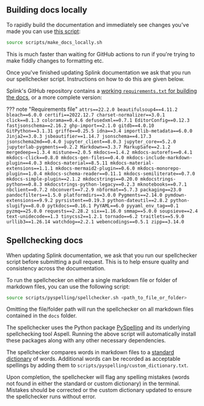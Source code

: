 ## Building docs locally

To rapidly build the documentation and immediately see changes you've made you can use [this script](https://github.com/moj-analytical-services/splink/blob/master/scripts/make_docs_locally.sh):

```sh
source scripts/make_docs_locally.sh
```

This is much faster than waiting for GitHub actions to run if you're trying to make fiddly changes to formatting etc.

Once you've finished updating Splink documentation we ask that you run our spellchecker script. Instructions on how to do this are given below.

Splink's GitHub repository contains a [working `requirements.txt` for building the docs](https://github.com/moj-analytical-services/splink/blob/master/scripts/docs-requirements.txt), or a more complete version:

??? note "Requirements file"
    ```
    attrs==22.2.0
    beautifulsoup4==4.11.2
    bleach==6.0.0
    certifi==2022.12.7
    charset-normalizer==3.0.1
    click==8.1.3
    colorama==0.4.6
    defusedxml==0.7.1
    EditorConfig==0.12.3
    fastjsonschema==2.16.2
    ghp-import==2.1.0
    gitdb==4.0.10
    GitPython==3.1.31
    griffe==0.25.5
    idna==3.4
    importlib-metadata==6.0.0
    Jinja2==3.0.3
    jsbeautifier==1.14.7
    jsonschema==4.17.3
    jsonschema2md==0.4.0
    jupyter_client==8.0.3
    jupyter_core==5.2.0
    jupyterlab-pygments==0.2.2
    Markdown==3.3.7
    MarkupSafe==2.1.2
    mergedeep==1.3.4
    mistune==2.0.5
    mkdocs==1.4.2
    mkdocs-autorefs==0.4.1
    mkdocs-click==0.8.0
    mkdocs-gen-files==0.4.0
    mkdocs-include-markdown-plugin==4.0.3
    mkdocs-material==8.5.11
    mkdocs-material-extensions==1.1.1
    mkdocs-mermaid2-plugin==0.6.0
    mkdocs-monorepo-plugin==1.0.4
    mkdocs-schema-reader==0.11.1
    mkdocs-semiliterate==0.7.0
    mkdocs-simple-plugin==2.1.2
    mkdocstrings==0.20.0
    mkdocstrings-python==0.8.3
    mkdocstrings-python-legacy==0.2.3
    mknotebooks==0.7.1
    nbclient==0.7.2
    nbconvert==7.2.9
    nbformat==5.7.3
    packaging==23.0
    pandocfilters==1.5.0
    platformdirs==3.0.0
    Pygments==2.14.0
    pymdown-extensions==9.9.2
    pyrsistent==0.19.3
    python-dateutil==2.8.2
    python-slugify==8.0.0
    pytkdocs==0.16.1
    PyYAML==6.0
    pyyaml_env_tag==0.1
    pyzmq==25.0.0
    requests==2.28.2
    six==1.16.0
    smmap==5.0.0
    soupsieve==2.4
    text-unidecode==1.3
    tinycss2==1.2.1
    tornado==6.2
    traitlets==5.9.0
    urllib3==1.26.14
    watchdog==2.2.1
    webencodings==0.5.1
    zipp==3.14.0
    ```

## Spellchecking docs

When updating Splink documentation, we ask that you run our spellchecker script before submitting a pull request. This is to help ensure quality and consistency across the documentation.

To run the spellchecker on either a single markdown file or folder of markdown files, you can use the following script:

```sh
source scripts/pyspelling/spellchecker.sh <path_to_file_or_folder>
```

Omitting the file/folder path will run the spellchecker on all markdown files contained in the `docs` folder.

The spellchecker uses the Python package [PySpelling](https://facelessuser.github.io/pyspelling/) and its underlying spellchecking tool Aspell. Running the above script will automatically install these packages along with any other necessary dependencies.

The spellchecker compares words in markdown files to a [standard dictionary](https://github.com/LibreOffice/dictionaries/blob/master/en/en_GB.aff) of words. Additional words can be recorded as acceptable spellings by adding them to `scripts/pyspelling/custom_dictionary.txt`. 

Upon completion, the spellchecker will flag any spelling mistakes (words not found in either the standard or custom dictionary) in the terminal. Mistakes should be corrected or the custom dictionary updated to ensure the spellchecker runs without error.
